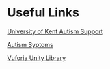 # Useful Links

[University of Kent Autism Support](https://www.kent.ac.uk/studentsupport/autism/autism.html)

[Autism Syptoms](https://www.nhs.uk/conditions/autism/symptoms/)

[Vuforia Unity Library](https://library.vuforia.com/articles/Training/getting-started-with-vuforia-in-unity.html)
